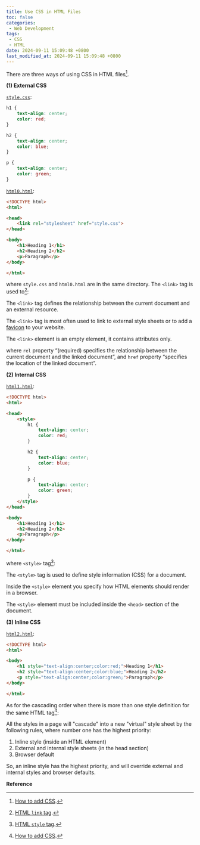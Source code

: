 ```yaml
---
title: Use CSS in HTML Files
toc: false
categories:
 - Web Development
tags:
 - CSS
 - HTML
date: 2024-09-11 15:09:48 +0800
last_modified_at: 2024-09-11 15:09:48 +0800
---
```


There are three ways of using CSS in HTML files[^1].

**(1) External CSS**

[`style.css`](/webpages/2024-09-11/style.css):

```css
h1 {
    text-align: center;
    color: red;
}

h2 {
    text-align: center;
    color: blue;
}

p {
    text-align: center;
    color: green;
}
```

[`html0.html`](/webpages/2024-09-11/html0.html):

```html
<!DOCTYPE html>
<html>

<head>
    <link rel="stylesheet" href="style.css">
</head>

<body>
    <h1>Heading 1</h1>
    <h2>Heading 2</h2>
    <p>Paragraph</p>
</body>

</html>
```

where `style.css` and `html0.html` are in the same directory. The `<link>` tag is used to[^2]:

<div class="quote--left" markdown="1">

The `<link>` tag defines the relationship between the current document and an external resource.

The `<link>` tag is most often used to link to external style sheets or to add a [favicon](https://www.w3schools.com/html/html_favicon.asp) to your website.

The `<link>` element is an empty element, it contains attributes only.

</div>

where `rel` property “(required) specifies the relationship between the current document and the linked document”, and `href` property “specifies the location of the linked document”.

**(2) Internal CSS**

[`html1.html`](/webpages/2024-09-11/html1.html):

```html
<!DOCTYPE html>
<html>

<head>
    <style>
        h1 {
            text-align: center;
            color: red;
        }

        h2 {
            text-align: center;
            color: blue;
        }

        p {
            text-align: center;
            color: green;
        }
    </style>
</head>

<body>
    <h1>Heading 1</h1>
    <h2>Heading 2</h2>
    <p>Paragraph</p>
</body>

</html>
```

where `<style>` tag[^3]:

<div class="quote--left" markdown="1">

The `<style>` tag is used to define style information (CSS) for a document.

Inside the `<style>` element you specify how HTML elements should render in a browser.

The `<style>` element must be included inside the `<head>` section of the document.

</div>

**(3) Inline CSS**

[`html2.html`](/webpages/2024-09-11/html2.html):

```html
<!DOCTYPE html>
<html>

<body>
    <h1 style="text-align:center;color:red;">Heading 1</h1>
    <h2 style="text-align:center;color:blue;">Heading 2</h2>
    <p style="text-align:center;color:green;">Paragraph</p>
</body>

</html>
```

As for the cascading order when there is more than one style definition for the same HTML tag[^1]:

<div class="quote--left" markdown="1">

All the styles in a page will "cascade" into a new "virtual" style sheet by the following rules, where number one has the highest priority:

1. Inline style (inside an HTML element)
2. External and internal style sheets (in the head section)
3. Browser default

So, an inline style has the highest priority, and will override external and internal styles and browser defaults.

</div>

**Reference**

[^1]: [How to add CSS](https://www.w3schools.com/css/css_howto.asp).

[^2]: [HTML `link` tag](https://www.w3schools.com/tags/tag_link.asp).
[^3]: [HTML `style` tag](https://www.w3schools.com/tags/tag_style.asp).
